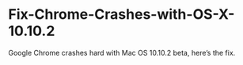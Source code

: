 Fix-Chrome-Crashes-with-OS-X-10.10.2
====================================

Google Chrome crashes hard with Mac OS 10.10.2 beta, here’s the fix.
